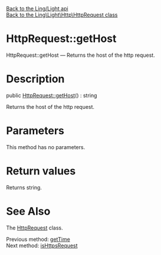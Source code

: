 [Back to the Ling/Light api](https://github.com/lingtalfi/Light/blob/master/doc/api/Ling/Light.md)<br>
[Back to the Ling\Light\Http\HttpRequest class](https://github.com/lingtalfi/Light/blob/master/doc/api/Ling/Light/Http/HttpRequest.md)


HttpRequest::getHost
================



HttpRequest::getHost — Returns the host of the http request.




Description
================


public [HttpRequest::getHost](https://github.com/lingtalfi/Light/blob/master/doc/api/Ling/Light/Http/HttpRequest/getHost.md)() : string




Returns the host of the http request.




Parameters
================

This method has no parameters.


Return values
================

Returns string.








See Also
================

The [HttpRequest](https://github.com/lingtalfi/Light/blob/master/doc/api/Ling/Light/Http/HttpRequest.md) class.

Previous method: [getTime](https://github.com/lingtalfi/Light/blob/master/doc/api/Ling/Light/Http/HttpRequest/getTime.md)<br>Next method: [isHttpsRequest](https://github.com/lingtalfi/Light/blob/master/doc/api/Ling/Light/Http/HttpRequest/isHttpsRequest.md)<br>

